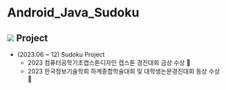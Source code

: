 ﻿# Android_Java_Sudoku

## <img src="https://img.shields.io/badge/CodeProject-FF9900?style=flat-square&logo=CodeProject&logoColor=white"/> Project
- (2023.06 ~ 12) Sudoku Project 
  - 2023 컴퓨터공학기초캡스톤디자인 캡스톤 경진대회 금상 수상 🥇
  - 2023 한국정보기술학회 하계종합학술대회 및 대학생논문경진대회 동상 수상 🥉

